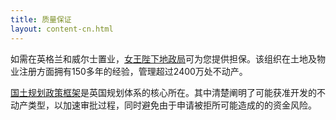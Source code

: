```yaml
---
title: 质量保证
layout: content-cn.html
---
```


如需在英格兰和威尔士置业，[女王陛下地政局](https://www.gov.uk/government/organisations/land-registry)可为您提供担保。该组织在土地及物业注册方面拥有150多年的经验，管理超过2400万处不动产。

[国土规划政策框架](https://www.gov.uk/government/uploads/system/uploads/attachment_data/file/6077/2116950.pdf)是英国规划体系的核心所在。其中清楚阐明了可能获准开发的不动产类型，以加速审批过程，同时避免由于申请被拒所可能造成的的资金风险。